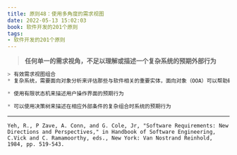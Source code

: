 ```yaml
---
title: 原则48：使用多角度的需求视图
date: 2022-05-13 15:02:03
book: 软件开发的201个原则
tags:
- 软件开发的201个原则
---
```


> **任何单一的需求视角，不足以理解或描述一个复杂系统的预期外部行为**

```javascript
> 有效需求视图组合
* 复杂系统，需要面向对象分析来评估那些与软件相关的重要实体，面向对象（OOA）可以帮助确定实体，理解他们之间的关系和相关属性

* 使用有限状态机来描述用户操作界面的预期行为

* 可以使用决策树来描述在相应外部条件的复杂组合时系统的预期行为
```



---

`Yeh, R., P Zave, A. Conn, and G. Cole, Jr, "Software Requirements: New Directions and Perspectives," in Handbook of Software Engineering, C.Vick and C. Ramamoorthy, eds., New York: Van Nostrand Reinhold, 1984, pp. 519-543. `


